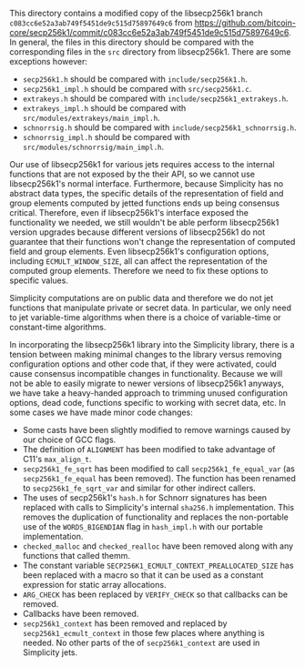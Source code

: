 This directory contains a modified copy of the libsecp256k1 branch `c083cc6e52a3ab749f5451de9c515d75897649c6` from <https://github.com/bitcoin-core/secp256k1/commit/c083cc6e52a3ab749f5451de9c515d75897649c6>.
In general, the files in this directory should be compared with the corresponding files in the `src` directory from libsecp256k1.
There are some exceptions however:

* `secp256k1.h` should be compared with `include/secp256k1.h`.
* `secp256k1_impl.h` should be compared with `src/secp256k1.c`.
* `extrakeys.h` should be compared with `include/secp256k1_extrakeys.h`.
* `extrakeys_impl.h` should be compared with `src/modules/extrakeys/main_impl.h`.
* `schnorrsig.h` should be compared with `include/secp256k1_schnorrsig.h`.
* `schnorrsig_impl.h` should be compared with `src/modules/schnorrsig/main_impl.h`.


Our use of libsecp256k1 for various jets requires access to the internal functions that are not exposed by the their API, so we cannot use libsecp256k1's normal interface.
Furthermore, because Simplicity has no abstract data types, the specific details of the representation of field and group elements computed by jetted functions ends up being consensus critical.
Therefore, even if libsecp256k1's interface exposed the functionality we needed, we still wouldn't be able perform libsecp256k1 version upgrades because different versions of libsecp256k1 do not guarantee that their functions won't change the representation of computed field and group elements.
Even libsecp256k1's configuration options, including `ECMULT_WINDOW_SIZE`, all can affect the representation of the computed group elements.
Therefore we need to fix these options to specific values.

Simplicity computations are on public data and therefore we do not jet functions that manipulate private or secret data.
In particular, we only need to jet variable-time algorithms when there is a choice of variable-time or constant-time algorithms.

In incorporating the libsecp256k1 library into the Simplicity library, there is a tension between making minimal changes to the library versus removing configuration options and other code that, if they were activated, could cause consensus incompatible changes in functionality.
Because we will not be able to easily migrate to newer versions of libsecp256k1 anyways, we have take a heavy-handed approach to trimming unused configuration options, dead code, functions specific to working with secret data, etc.
In some cases we have made minor code changes:

* Some casts have been slightly modified to remove warnings caused by our choice of GCC flags.
* The definition of `ALIGNMENT` has been modified to take advantage of C11's `max_align_t`.
* `secp256k1_fe_sqrt` has been modified to call `secp256k1_fe_equal_var` (as `secp256k1_fe_equal` has been removed).  The function has been renamed to `secp256k1_fe_sqrt_var` and similar for other indirect callers.
* The uses of secp256k1's `hash.h` for Schnorr signatures has been replaced with calls to Simplicity's internal `sha256.h` implementation.  This removes the duplication of functionality and replaces the non-portable use of the `WORDS_BIGENDIAN` flag in `hash_impl.h` with our portable implementation.
* `checked_malloc` and `checked_realloc` have been removed along with any functions that called themm.
* The constant variable `SECP256K1_ECMULT_CONTEXT_PREALLOCATED_SIZE` has been replaced with a macro so that it can be used as a constant expression for static array allocations.
* `ARG_CHECK` has been replaced by `VERIFY_CHECK` so that callbacks can be removed.
* Callbacks have been removed.
* `secp256k1_context` has been removed and replaced by `secp256k1_ecmult_context` in those few places where anything is needed.  No other parts of the of `secp256k1_context` are used in Simplicity jets.
